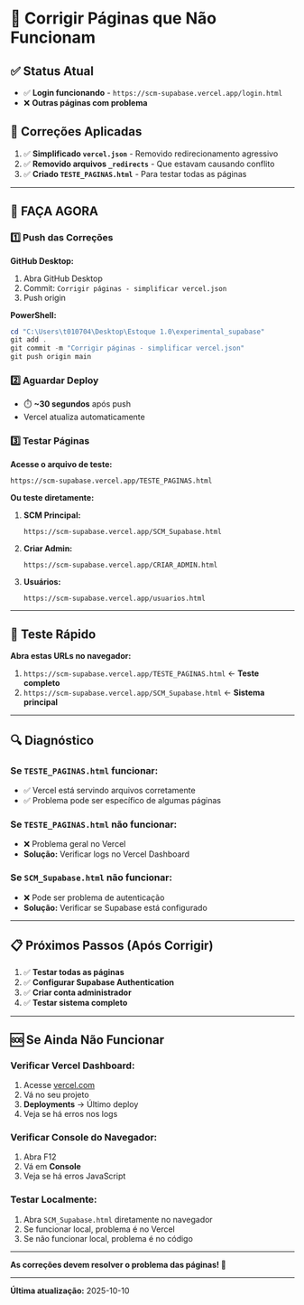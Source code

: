 # 🔧 Corrigir Páginas que Não Funcionam

## ✅ Status Atual
- ✅ **Login funcionando** - `https://scm-supabase.vercel.app/login.html`
- ❌ **Outras páginas com problema**

## 🔧 Correções Aplicadas

1. ✅ **Simplificado `vercel.json`** - Removido redirecionamento agressivo
2. ✅ **Removido arquivos `_redirects`** - Que estavam causando conflito
3. ✅ **Criado `TESTE_PAGINAS.html`** - Para testar todas as páginas

---

## 🚀 FAÇA AGORA

### 1️⃣ Push das Correções

**GitHub Desktop:**
1. Abra GitHub Desktop
2. Commit: `Corrigir páginas - simplificar vercel.json`
3. Push origin

**PowerShell:**
```powershell
cd "C:\Users\t010704\Desktop\Estoque 1.0\experimental_supabase"
git add .
git commit -m "Corrigir páginas - simplificar vercel.json"
git push origin main
```

### 2️⃣ Aguardar Deploy

- ⏱️ **~30 segundos** após push
- Vercel atualiza automaticamente

### 3️⃣ Testar Páginas

**Acesse o arquivo de teste:**
```
https://scm-supabase.vercel.app/TESTE_PAGINAS.html
```

**Ou teste diretamente:**

1. **SCM Principal:**
   ```
   https://scm-supabase.vercel.app/SCM_Supabase.html
   ```

2. **Criar Admin:**
   ```
   https://scm-supabase.vercel.app/CRIAR_ADMIN.html
   ```

3. **Usuários:**
   ```
   https://scm-supabase.vercel.app/usuarios.html
   ```

---

## 🧪 Teste Rápido

**Abra estas URLs no navegador:**

1. `https://scm-supabase.vercel.app/TESTE_PAGINAS.html` ← **Teste completo**
2. `https://scm-supabase.vercel.app/SCM_Supabase.html` ← **Sistema principal**

---

## 🔍 Diagnóstico

### Se `TESTE_PAGINAS.html` funcionar:
- ✅ Vercel está servindo arquivos corretamente
- ✅ Problema pode ser específico de algumas páginas

### Se `TESTE_PAGINAS.html` não funcionar:
- ❌ Problema geral no Vercel
- **Solução:** Verificar logs no Vercel Dashboard

### Se `SCM_Supabase.html` não funcionar:
- ❌ Pode ser problema de autenticação
- **Solução:** Verificar se Supabase está configurado

---

## 📋 Próximos Passos (Após Corrigir)

1. ✅ **Testar todas as páginas**
2. ✅ **Configurar Supabase Authentication**
3. ✅ **Criar conta administrador**
4. ✅ **Testar sistema completo**

---

## 🆘 Se Ainda Não Funcionar

### Verificar Vercel Dashboard:
1. Acesse [vercel.com](https://vercel.com/)
2. Vá no seu projeto
3. **Deployments** → Último deploy
4. Veja se há erros nos logs

### Verificar Console do Navegador:
1. Abra F12
2. Vá em **Console**
3. Veja se há erros JavaScript

### Testar Localmente:
1. Abra `SCM_Supabase.html` diretamente no navegador
2. Se funcionar local, problema é no Vercel
3. Se não funcionar local, problema é no código

---

**As correções devem resolver o problema das páginas! 🚀**

---

**Última atualização:** 2025-10-10
